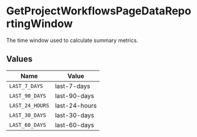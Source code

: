 # GetProjectWorkflowsPageDataReportingWindow

The time window used to calculate summary metrics.


## Values

| Name            | Value           |
| --------------- | --------------- |
| `LAST_7_DAYS`   | last-7-days     |
| `LAST_90_DAYS`  | last-90-days    |
| `LAST_24_HOURS` | last-24-hours   |
| `LAST_30_DAYS`  | last-30-days    |
| `LAST_60_DAYS`  | last-60-days    |